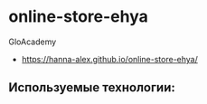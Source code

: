 # online-store-ehya
GloAcademy

- https://hanna-alex.github.io/online-store-ehya/

## Используемые технологии:
